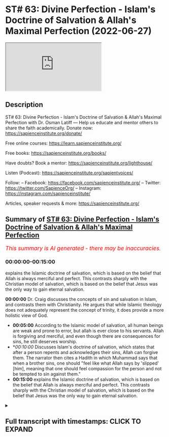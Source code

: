 # ST# 63: Divine Perfection - Islam's Doctrine of Salvation & Allah's Maximal Perfection (2022-06-27)

<iframe loading='lazy' allow='autoplay' src='https://www.youtube.com/embed/Nv7ek29NEo4'></iframe>

## Description

ST# 63: Divine Perfection - Islam's Doctrine of Salvation & Allah's Maximal Perfection with Dr. Osman Latiff
—
Help us educate and mentor others to share the faith academically.
Donate now: https://sapienceinstitute.org/donate/ 

Free online courses: https://learn.sapienceinstitute.org/

Free books: https://sapienceinstitute.org/books/

Have doubts? Book a mentor: https://sapienceinstitute.org/lighthouse/

Listen (Podcast): https://sapienceinstitute.org/sapientvoices/

Follow:
– Facebook: https://facebook.com/sapienceinstitute.org/ 
– Twitter: https://twitter.com/SapienceOrg/ 
– Instagram: https://instagram.com/sapienceinstitute/ 

Articles, speaker requests & more: https://sapienceinstitute.org/

## Summary of [ST# 63: Divine Perfection - Islam's Doctrine of Salvation & Allah's Maximal Perfection](https://www.youtube.com/watch?v=Nv7ek29NEo4)


*<span style="color:red; font-size:125%">This summary is AI generated - there may be inaccuracies</span>. [](/)*

### <a onclick="modifyYTiframeseektime('0')">00:00:00-00:15:00</a>

 explains the Islamic doctrine of salvation, which is based on the belief that Allah is always merciful and perfect. This contrasts sharply with the Christian model of salvation, which is based on the belief that Jesus was the only way to gain eternal salvation.

**<a onclick="modifyYTiframeseektime('0')">00:00:00</a>**  Dr. Craig discusses the concepts of sin and salvation in Islam, and contrasts them with Christianity. He argues that while Islamic theology does not adequately represent the concept of trinity, it does provide a more holistic view of God.
* **<a onclick="modifyYTiframeseektime('300')">00:05:00</a>** According to the Islamic model of salvation, all human beings are weak and prone to error, but allah is ever close to his servants. Allah is forgiving and merciful, and even though there are consequences for sins, he still deserves worship.
* **<a onclick="modifyYTiframeseektime('600')">00:10:00</a>* Discusses Islam's doctrine of salvation, which states that after a person repents and acknowledges their sins, Allah can forgive them. The narrator then cites a Hadith in which Muhammad says that when a brother sins, one should "feel like what Allah says by 'slipped' [him], meaning that one should feel compassion for the person and not be tempted to sin against them."
* **<a onclick="modifyYTiframeseektime('900')">00:15:00</a>**  explains the Islamic doctrine of salvation, which is based on the belief that Allah is always merciful and perfect. This contrasts sharply with the Christian model of salvation, which is based on the belief that Jesus was the only way to gain eternal salvation.

<details><summary><h2>Full transcript with timestamps: CLICK TO EXPAND</h2></summary>

<a onclick="modifyYTiframeseektime('6')">0:00:06</a> assalamu alaikum welcome to  
<a onclick="modifyYTiframeseektime('7')">0:00:07</a> sapientholdist drastic we're going  
<a onclick="modifyYTiframeseektime('9')">0:00:09</a> through my book divine perfection  
<a onclick="modifyYTiframeseektime('11')">0:00:11</a> christianity and islam on sin and  
<a onclick="modifyYTiframeseektime('13')">0:00:13</a> salvation  
<a onclick="modifyYTiframeseektime('15')">0:00:15</a> now dr craig's arguments presented in  
<a onclick="modifyYTiframeseektime('17')">0:00:17</a> his website and in his work against  
<a onclick="modifyYTiframeseektime('20')">0:00:20</a> islamic theism focus on a few different  
<a onclick="modifyYTiframeseektime('22')">0:00:22</a> areas one of them is to do with the idea  
<a onclick="modifyYTiframeseektime('25')">0:00:25</a> that god being maximally omniscient  
<a onclick="modifyYTiframeseektime('26')">0:00:26</a> all-knowing and therefore he isolates  
<a onclick="modifyYTiframeseektime('28')">0:00:28</a> the idea of trinity as represented in  
<a onclick="modifyYTiframeseektime('30')">0:00:30</a> the quran and says while this is not a  
<a onclick="modifyYTiframeseektime('33')">0:00:33</a> fair representation of trinity as  
<a onclick="modifyYTiframeseektime('35')">0:00:35</a> understood by christians and we've gone  
<a onclick="modifyYTiframeseektime('37')">0:00:37</a> through the verses that he isolates  
<a onclick="modifyYTiframeseektime('40')">0:00:40</a> looking at them very closely and clearly  
<a onclick="modifyYTiframeseektime('42')">0:00:42</a> remember by the way on this point allah  
<a onclick="modifyYTiframeseektime('44')">0:00:44</a> says  
<a onclick="modifyYTiframeseektime('46')">0:00:46</a> don't say three or trinity  
<a onclick="modifyYTiframeseektime('48')">0:00:48</a> the verse in fact is a full sweep  
<a onclick="modifyYTiframeseektime('51')">0:00:51</a> against all conceptions of tree  
<a onclick="modifyYTiframeseektime('54')">0:00:54</a> trinitarianism or trinity or tritheism  
<a onclick="modifyYTiframeseektime('56')">0:00:56</a> or any kind of versions of that and of  
<a onclick="modifyYTiframeseektime('58')">0:00:58</a> course much has been developed in  
<a onclick="modifyYTiframeseektime('60')">0:01:00</a> christian history throughout the  
<a onclick="modifyYTiframeseektime('62')">0:01:02</a> centuries so when allah says  
<a onclick="modifyYTiframeseektime('65')">0:01:05</a> don't say three it's a full sweep  
<a onclick="modifyYTiframeseektime('67')">0:01:07</a> against any conception  
<a onclick="modifyYTiframeseektime('70')">0:01:10</a> before then now and even perhaps  
<a onclick="modifyYTiframeseektime('72')">0:01:12</a> tomorrow about a trinitarian  
<a onclick="modifyYTiframeseektime('74')">0:01:14</a> tri-theistic model of god that's the  
<a onclick="modifyYTiframeseektime('77')">0:01:17</a> first thing to remember but secondly  
<a onclick="modifyYTiframeseektime('79')">0:01:19</a> we've gone through the verses that he  
<a onclick="modifyYTiframeseektime('82')">0:01:22</a> isolates and he things are a reflection  
<a onclick="modifyYTiframeseektime('85')">0:01:25</a> of a misconceived notion of the trinity  
<a onclick="modifyYTiframeseektime('88')">0:01:28</a> in the quran the second argument of  
<a onclick="modifyYTiframeseektime('91')">0:01:31</a> william lane craig and other  
<a onclick="modifyYTiframeseektime('94')">0:01:34</a> missionaries like him  
<a onclick="modifyYTiframeseektime('96')">0:01:36</a> focuses on the concept of of salvation  
<a onclick="modifyYTiframeseektime('99')">0:01:39</a> of soteriology about the cause of  
<a onclick="modifyYTiframeseektime('101')">0:01:41</a> salvation in in islam that he believes  
<a onclick="modifyYTiframeseektime('104')">0:01:44</a> is insufficient inadequate in  
<a onclick="modifyYTiframeseektime('106')">0:01:46</a> representing god's maximal holiness now  
<a onclick="modifyYTiframeseektime('109')">0:01:49</a> of course we've contrasted this with the  
<a onclick="modifyYTiframeseektime('110')">0:01:50</a> christian model of both hama theology  
<a onclick="modifyYTiframeseektime('114')">0:01:54</a> which is the concept of sin and then the  
<a onclick="modifyYTiframeseektime('116')">0:01:56</a> question of salvation and christianity  
<a onclick="modifyYTiframeseektime('117')">0:01:57</a> through atonement models that sought to  
<a onclick="modifyYTiframeseektime('119')">0:01:59</a> make sense of what um you know what what  
<a onclick="modifyYTiframeseektime('123')">0:02:03</a> happened between god and adam and how  
<a onclick="modifyYTiframeseektime('125')">0:02:05</a> they had an effect on us as human beings  
<a onclick="modifyYTiframeseektime('126')">0:02:06</a> in terms of us and god and the rift and  
<a onclick="modifyYTiframeseektime('128')">0:02:08</a> the chasm and then of course that  
<a onclick="modifyYTiframeseektime('130')">0:02:10</a> salvific  
<a onclick="modifyYTiframeseektime('132')">0:02:12</a> figure jesus christ who comes later to  
<a onclick="modifyYTiframeseektime('134')">0:02:14</a> atone for our sins  
<a onclick="modifyYTiframeseektime('136')">0:02:16</a> and we've looked at this  
<a onclick="modifyYTiframeseektime('138')">0:02:18</a> narrative  
<a onclick="modifyYTiframeseektime('140')">0:02:20</a> conception  
<a onclick="modifyYTiframeseektime('141')">0:02:21</a> theology and theory and constructed and  
<a onclick="modifyYTiframeseektime('144')">0:02:24</a> contrasted it with the quranic outlook  
<a onclick="modifyYTiframeseektime('146')">0:02:26</a> of what happened between god  
<a onclick="modifyYTiframeseektime('149')">0:02:29</a> and adam in the first place and how this  
<a onclick="modifyYTiframeseektime('151')">0:02:31</a> has a bearing on how we perceive of  
<a onclick="modifyYTiframeseektime('153')">0:02:33</a> god's maximal holiness  
<a onclick="modifyYTiframeseektime('155')">0:02:35</a> in light of that of that salvific of  
<a onclick="modifyYTiframeseektime('157')">0:02:37</a> that or that model of salvation but  
<a onclick="modifyYTiframeseektime('159')">0:02:39</a> there is much more to be said of course  
<a onclick="modifyYTiframeseektime('161')">0:02:41</a> about this remember that one of the  
<a onclick="modifyYTiframeseektime('164')">0:02:44</a> beautiful things that we have in the  
<a onclick="modifyYTiframeseektime('165')">0:02:45</a> quran  
<a onclick="modifyYTiframeseektime('166')">0:02:46</a> is we have this idea that god of course  
<a onclick="modifyYTiframeseektime('168')">0:02:48</a> is maximally holy but also maximally  
<a onclick="modifyYTiframeseektime('171')">0:02:51</a> perfect in all all forms from allah's  
<a onclick="modifyYTiframeseektime('173')">0:02:53</a> names and attributes allah is maximally  
<a onclick="modifyYTiframeseektime('176')">0:02:56</a> perfect maximally perfect in his wisdom  
<a onclick="modifyYTiframeseektime('178')">0:02:58</a> maximum perfect in his mercy maximum  
<a onclick="modifyYTiframeseektime('180')">0:03:00</a> perfect and his new knowledge and so on  
<a onclick="modifyYTiframeseektime('182')">0:03:02</a> and so forth in all things allah is  
<a onclick="modifyYTiframeseektime('184')">0:03:04</a> maximally perfect so  
<a onclick="modifyYTiframeseektime('186')">0:03:06</a> number one we believe that the  
<a onclick="modifyYTiframeseektime('189')">0:03:09</a> christians have this model about you  
<a onclick="modifyYTiframeseektime('190')">0:03:10</a> know like anselm for example who believe  
<a onclick="modifyYTiframeseektime('192')">0:03:12</a> that the the the the sin of adam had a  
<a onclick="modifyYTiframeseektime('196')">0:03:16</a> bearing on god's honor in the sense that  
<a onclick="modifyYTiframeseektime('199')">0:03:19</a> he says that god's honor was besmirched  
<a onclick="modifyYTiframeseektime('201')">0:03:21</a> through adam's sin god was now therefore  
<a onclick="modifyYTiframeseektime('204')">0:03:24</a> um you know  
<a onclick="modifyYTiframeseektime('206')">0:03:26</a> offended of course but his honor was  
<a onclick="modifyYTiframeseektime('208')">0:03:28</a> besmirched and the only one that could  
<a onclick="modifyYTiframeseektime('210')">0:03:30</a> restore that honor back to god was the  
<a onclick="modifyYTiframeseektime('213')">0:03:33</a> the blood sacrifice of the sinless one  
<a onclick="modifyYTiframeseektime('215')">0:03:35</a> jesus christ who happens to be god  
<a onclick="modifyYTiframeseektime('217')">0:03:37</a> himself who pays the price of that sin  
<a onclick="modifyYTiframeseektime('219')">0:03:39</a> back to himself  
<a onclick="modifyYTiframeseektime('222')">0:03:42</a> now  
<a onclick="modifyYTiframeseektime('223')">0:03:43</a> what does that mean of god  
<a onclick="modifyYTiframeseektime('229')">0:03:49</a> there is nothing  
<a onclick="modifyYTiframeseektime('231')">0:03:51</a> that you can do to frustrate god in the  
<a onclick="modifyYTiframeseektime('236')">0:03:56</a> heavens or in the earth  
<a onclick="modifyYTiframeseektime('238')">0:03:58</a> there is nothing that you could do to  
<a onclick="modifyYTiframeseektime('239')">0:03:59</a> frustrate god right to have a bearing on  
<a onclick="modifyYTiframeseektime('242')">0:04:02</a> god's holiness in the in the earth or in  
<a onclick="modifyYTiframeseektime('244')">0:04:04</a> the heavens nothing that we could do as  
<a onclick="modifyYTiframeseektime('246')">0:04:06</a> human beings to do that of course god is  
<a onclick="modifyYTiframeseektime('248')">0:04:08</a> holy maximally perfect all supreme all  
<a onclick="modifyYTiframeseektime('250')">0:04:10</a> wise all magnificent  
<a onclick="modifyYTiframeseektime('252')">0:04:12</a> look at this hadith prophetic hadith but  
<a onclick="modifyYTiframeseektime('255')">0:04:15</a> the prophet said that allah said subhana  
<a onclick="modifyYTiframeseektime('257')">0:04:17</a> wa to allah  
<a onclick="modifyYTiframeseektime('258')">0:04:18</a> ibadi all my servants  
<a onclick="modifyYTiframeseektime('263')">0:04:23</a> the first of you and the last of you and  
<a onclick="modifyYTiframeseektime('265')">0:04:25</a> the human of you in the junior view if  
<a onclick="modifyYTiframeseektime('267')">0:04:27</a> all of you  
<a onclick="modifyYTiframeseektime('268')">0:04:28</a> were in the heart of the most pious one  
<a onclick="modifyYTiframeseektime('271')">0:04:31</a> of you that would not increase my  
<a onclick="modifyYTiframeseektime('273')">0:04:33</a> kingdom in anything  
<a onclick="modifyYTiframeseektime('275')">0:04:35</a> i know my servants if the first and the  
<a onclick="modifyYTiframeseektime('276')">0:04:36</a> last of you and the human and the june  
<a onclick="modifyYTiframeseektime('278')">0:04:38</a> of you were in the heart of the most  
<a onclick="modifyYTiframeseektime('280')">0:04:40</a> evil and depraved one of you that  
<a onclick="modifyYTiframeseektime('283')">0:04:43</a> wouldn't decrease my kingdom in anything  
<a onclick="modifyYTiframeseektime('286')">0:04:46</a> it has no bearing on allah and his  
<a onclick="modifyYTiframeseektime('288')">0:04:48</a> majesty and his honor the things that we  
<a onclick="modifyYTiframeseektime('290')">0:04:50</a> do it affects us and our honor the  
<a onclick="modifyYTiframeseektime('293')">0:04:53</a> things that we do which is an affront to  
<a onclick="modifyYTiframeseektime('297')">0:04:57</a> god we are the ones who are affected in  
<a onclick="modifyYTiframeseektime('299')">0:04:59</a> that not god of course god is supreme  
<a onclick="modifyYTiframeseektime('300')">0:05:00</a> and holy and remembered and the world  
<a onclick="modifyYTiframeseektime('303')">0:05:03</a> remembers him and the whole everything  
<a onclick="modifyYTiframeseektime('304')">0:05:04</a> remembers him right whatever we do for  
<a onclick="modifyYTiframeseektime('307')">0:05:07</a> him is a benefit to us but nothing that  
<a onclick="modifyYTiframeseektime('310')">0:05:10</a> we don't do has an effect on him nothing  
<a onclick="modifyYTiframeseektime('313')">0:05:13</a> has an effect on him allah is supreme  
<a onclick="modifyYTiframeseektime('315')">0:05:15</a> majestic all supreme subhana wa ta'ala  
<a onclick="modifyYTiframeseektime('318')">0:05:18</a> that's for us therefore to remember  
<a onclick="modifyYTiframeseektime('320')">0:05:20</a> but what then about the model of  
<a onclick="modifyYTiframeseektime('322')">0:05:22</a> salvation in islam we have the adamic  
<a onclick="modifyYTiframeseektime('324')">0:05:24</a> paradigm there we have the example of  
<a onclick="modifyYTiframeseektime('327')">0:05:27</a> the three people of taboo were left  
<a onclick="modifyYTiframeseektime('329')">0:05:29</a> behind and they made this kind of  
<a onclick="modifyYTiframeseektime('330')">0:05:30</a> beautiful thing happened with them and  
<a onclick="modifyYTiframeseektime('332')">0:05:32</a> allah describes how they had nobody else  
<a onclick="modifyYTiframeseektime('333')">0:05:33</a> to call upon except god himself  
<a onclick="modifyYTiframeseektime('336')">0:05:36</a> and allah allah leaned to them  
<a onclick="modifyYTiframeseektime('339')">0:05:39</a> so that they would turn to him so that's  
<a onclick="modifyYTiframeseektime('342')">0:05:42</a> that's the beautiful model of salvation  
<a onclick="modifyYTiframeseektime('344')">0:05:44</a> in islam it's allah who turns to you  
<a onclick="modifyYTiframeseektime('345')">0:05:45</a> first before you turn to him that shows  
<a onclick="modifyYTiframeseektime('348')">0:05:48</a> allah is  
<a onclick="modifyYTiframeseektime('349')">0:05:49</a> allah is ever close to his servants  
<a onclick="modifyYTiframeseektime('355')">0:05:55</a> when my servants ask you concerning me  
<a onclick="modifyYTiframeseektime('358')">0:05:58</a> then i am ever near  
<a onclick="modifyYTiframeseektime('360')">0:06:00</a> right so again it's about what is your  
<a onclick="modifyYTiframeseektime('361')">0:06:01</a> impression of the lord of the world the  
<a onclick="modifyYTiframeseektime('362')">0:06:02</a> quran says one of my servants as you  
<a onclick="modifyYTiframeseektime('364')">0:06:04</a> concerning me  
<a onclick="modifyYTiframeseektime('371')">0:06:11</a> i respond to him who calls upon me when  
<a onclick="modifyYTiframeseektime('373')">0:06:13</a> he calls upon me  
<a onclick="modifyYTiframeseektime('375')">0:06:15</a> allah is ever near to his servants right  
<a onclick="modifyYTiframeseektime('377')">0:06:17</a> then allah says so let him respond to me  
<a onclick="modifyYTiframeseektime('379')">0:06:19</a> believe me so therefore let him believe  
<a onclick="modifyYTiframeseektime('381')">0:06:21</a> and respond to so he will find guidance  
<a onclick="modifyYTiframeseektime('383')">0:06:23</a> so therefore no allah is ever near to  
<a onclick="modifyYTiframeseektime('386')">0:06:26</a> his servants allah is maximally loving  
<a onclick="modifyYTiframeseektime('390')">0:06:30</a> allah is loving towards his servants  
<a onclick="modifyYTiframeseektime('392')">0:06:32</a> right and this is reflected therefore in  
<a onclick="modifyYTiframeseektime('394')">0:06:34</a> the fact that allah is forgiving and  
<a onclick="modifyYTiframeseektime('396')">0:06:36</a> merciful now we're going to cover this  
<a onclick="modifyYTiframeseektime('397')">0:06:37</a> in fact in the next episode because  
<a onclick="modifyYTiframeseektime('399')">0:06:39</a> that's the third of craig's arguments  
<a onclick="modifyYTiframeseektime('401')">0:06:41</a> but just to stick with this argument for  
<a onclick="modifyYTiframeseektime('404')">0:06:44</a> a second about the idea that  
<a onclick="modifyYTiframeseektime('406')">0:06:46</a> the islamic model of salvation  
<a onclick="modifyYTiframeseektime('409')">0:06:49</a> compromises god's holiness what we have  
<a onclick="modifyYTiframeseektime('412')">0:06:52</a> outlined for us as an islam as a model  
<a onclick="modifyYTiframeseektime('415')">0:06:55</a> of salvation is the fact that number one  
<a onclick="modifyYTiframeseektime('417')">0:06:57</a> human beings are weak prone to error  
<a onclick="modifyYTiframeseektime('421')">0:07:01</a> right that we have failings that we have  
<a onclick="modifyYTiframeseektime('423')">0:07:03</a> temporalities we have vulnerabilities we  
<a onclick="modifyYTiframeseektime('425')">0:07:05</a> have all of these things happening in  
<a onclick="modifyYTiframeseektime('427')">0:07:07</a> our lives and what of course is  
<a onclick="modifyYTiframeseektime('429')">0:07:09</a> the quran says uh wouldn't allah know  
<a onclick="modifyYTiframeseektime('432')">0:07:12</a> about us if allah created all of us of  
<a onclick="modifyYTiframeseektime('434')">0:07:14</a> course he knows all about us  
<a onclick="modifyYTiframeseektime('440')">0:07:20</a> quran says if you disclose something in  
<a onclick="modifyYTiframeseektime('442')">0:07:22</a> yourself or make it apparent allah knows  
<a onclick="modifyYTiframeseektime('444')">0:07:24</a> of it allah is aware of it so allah  
<a onclick="modifyYTiframeseektime('446')">0:07:26</a> knows all about us and therefore allah's  
<a onclick="modifyYTiframeseektime('448')">0:07:28</a> judgment on us therefore is maximally  
<a onclick="modifyYTiframeseektime('450')">0:07:30</a> perfect  
<a onclick="modifyYTiframeseektime('451')">0:07:31</a> but allah subhanahu wa to allah still  
<a onclick="modifyYTiframeseektime('454')">0:07:34</a> even though of course there are  
<a onclick="modifyYTiframeseektime('455')">0:07:35</a> consequences and repercussions for sins  
<a onclick="modifyYTiframeseektime('458')">0:07:38</a> like for example a beautiful verse in  
<a onclick="modifyYTiframeseektime('460')">0:07:40</a> fact a beautiful narrative that shows  
<a onclick="modifyYTiframeseektime('461')">0:07:41</a> this i'll tell you the narrative  
<a onclick="modifyYTiframeseektime('463')">0:07:43</a> once in the khilafah the the ruling of  
<a onclick="modifyYTiframeseektime('466')">0:07:46</a> the second karif of islam um  
<a onclick="modifyYTiframeseektime('469')">0:07:49</a> allah be pleased with him there was a  
<a onclick="modifyYTiframeseektime('471')">0:07:51</a> man who was always with the muslims and  
<a onclick="modifyYTiframeseektime('473')">0:07:53</a> praying in the mosque with them and then  
<a onclick="modifyYTiframeseektime('475')">0:07:55</a> he absconded he was away went away for a  
<a onclick="modifyYTiframeseektime('477')">0:07:57</a> long time and omar was confused and  
<a onclick="modifyYTiframeseektime('479')">0:07:59</a> asked what has happened to the one who  
<a onclick="modifyYTiframeseektime('480')">0:08:00</a> was always with us  
<a onclick="modifyYTiframeseektime('482')">0:08:02</a> and they said well he's now  
<a onclick="modifyYTiframeseektime('484')">0:08:04</a> he engages in in a sin  
<a onclick="modifyYTiframeseektime('486')">0:08:06</a> right it's a bad sin and he's busy with  
<a onclick="modifyYTiframeseektime('488')">0:08:08</a> that sin and he keeps himself away from  
<a onclick="modifyYTiframeseektime('490')">0:08:10</a> us because he's ashamed and he's doing  
<a onclick="modifyYTiframeseektime('491')">0:08:11</a> it himself and whatever  
<a onclick="modifyYTiframeseektime('493')">0:08:13</a> and omar then says go and bring someone  
<a onclick="modifyYTiframeseektime('495')">0:08:15</a> who can write for us a scribe you can  
<a onclick="modifyYTiframeseektime('497')">0:08:17</a> write for us  
<a onclick="modifyYTiframeseektime('498')">0:08:18</a> and they called somebody and he came  
<a onclick="modifyYTiframeseektime('500')">0:08:20</a> with his pen and and his paper and he  
<a onclick="modifyYTiframeseektime('502')">0:08:22</a> began and he was ready to write and umar  
<a onclick="modifyYTiframeseektime('504')">0:08:24</a> says you're going to write these words  
<a onclick="modifyYTiframeseektime('505')">0:08:25</a> we're going to write them we're going to  
<a onclick="modifyYTiframeseektime('506')">0:08:26</a> see let's stamp it and send it then  
<a onclick="modifyYTiframeseektime('508')">0:08:28</a> we're going to see what happens  
<a onclick="modifyYTiframeseektime('509')">0:08:29</a> and norma says him write these words  
<a onclick="modifyYTiframeseektime('515')">0:08:35</a> his name to  
<a onclick="modifyYTiframeseektime('517')">0:08:37</a> this person son of that person meaning  
<a onclick="modifyYTiframeseektime('519')">0:08:39</a> it's a man-to-man situation it's not  
<a onclick="modifyYTiframeseektime('521')">0:08:41</a> like omar the leader of the muslims to  
<a onclick="modifyYTiframeseektime('523')">0:08:43</a> you you know servant of whatever it's a  
<a onclick="modifyYTiframeseektime('525')">0:08:45</a> man to man it's a we're all humans we're  
<a onclick="modifyYTiframeseektime('527')">0:08:47</a> all stuck in the same situation here or  
<a onclick="modifyYTiframeseektime('530')">0:08:50</a> in the same situation here and he says  
<a onclick="modifyYTiframeseektime('533')">0:08:53</a> write these words one of the verses you  
<a onclick="modifyYTiframeseektime('535')">0:08:55</a> open one of the opening verses  
<a onclick="modifyYTiframeseektime('537')">0:08:57</a> chapter 40 of the quran  
<a onclick="modifyYTiframeseektime('539')">0:08:59</a> in which allah says  
<a onclick="modifyYTiframeseektime('542')">0:09:02</a> it is  
<a onclick="modifyYTiframeseektime('548')">0:09:08</a> that's it stamp it seal it send it  
<a onclick="modifyYTiframeseektime('551')">0:09:11</a> what is the verse say well let's see  
<a onclick="modifyYTiframeseektime('553')">0:09:13</a> so he stamps it seals it sends it and  
<a onclick="modifyYTiframeseektime('555')">0:09:15</a> then time it reaches that man then the  
<a onclick="modifyYTiframeseektime('557')">0:09:17</a> man of course opens that letter and he  
<a onclick="modifyYTiframeseektime('559')">0:09:19</a> begins to read  
<a onclick="modifyYTiframeseektime('560')">0:09:20</a> that verse and reflect and deliberate  
<a onclick="modifyYTiframeseektime('563')">0:09:23</a> and ruminate and think contemplate on  
<a onclick="modifyYTiframeseektime('566')">0:09:26</a> that verse what is that verse saying  
<a onclick="modifyYTiframeseektime('567')">0:09:27</a> what does it mean what is it what are  
<a onclick="modifyYTiframeseektime('569')">0:09:29</a> the consequences what is all this  
<a onclick="modifyYTiframeseektime('570')">0:09:30</a> happening what does the verse say it  
<a onclick="modifyYTiframeseektime('571')">0:09:31</a> says this  
<a onclick="modifyYTiframeseektime('572')">0:09:32</a> it says allah god lord of the heavens  
<a onclick="modifyYTiframeseektime('575')">0:09:35</a> and the earth create a sustainer of all  
<a onclick="modifyYTiframeseektime('579')">0:09:39</a> he says he is  
<a onclick="modifyYTiframeseektime('581')">0:09:41</a> the forgiver of sins  
<a onclick="modifyYTiframeseektime('584')">0:09:44</a> and not just that kaabi tobe the  
<a onclick="modifyYTiframeseektime('586')">0:09:46</a> acceptor of repentance  
<a onclick="modifyYTiframeseektime('588')">0:09:48</a> and shadi  
<a onclick="modifyYTiframeseektime('590')">0:09:50</a> severe in punishment  
<a onclick="modifyYTiframeseektime('591')">0:09:51</a> surveillance punishment and it's a toll  
<a onclick="modifyYTiframeseektime('594')">0:09:54</a> whose blessings are endless  
<a onclick="modifyYTiframeseektime('596')">0:09:56</a> and  
<a onclick="modifyYTiframeseektime('598')">0:09:58</a> this nun deserve worship except him  
<a onclick="modifyYTiframeseektime('600')">0:10:00</a> and you will return back to him that's  
<a onclick="modifyYTiframeseektime('603')">0:10:03</a> it  
<a onclick="modifyYTiframeseektime('604')">0:10:04</a> and the man began to think well if i'm  
<a onclick="modifyYTiframeseektime('607')">0:10:07</a> indulging in this bad sin  
<a onclick="modifyYTiframeseektime('609')">0:10:09</a> and i know i have a lord who forgives  
<a onclick="modifyYTiframeseektime('610')">0:10:10</a> sins  
<a onclick="modifyYTiframeseektime('611')">0:10:11</a> and that if i am sincere in my  
<a onclick="modifyYTiframeseektime('613')">0:10:13</a> repentance what does it mean to be sin  
<a onclick="modifyYTiframeseektime('614')">0:10:14</a> saying your repentance number one you  
<a onclick="modifyYTiframeseektime('616')">0:10:16</a> have to have a state of khoshu  
<a onclick="modifyYTiframeseektime('619')">0:10:19</a> you have to have this state of  
<a onclick="modifyYTiframeseektime('621')">0:10:21</a> recognition consciousness of allah right  
<a onclick="modifyYTiframeseektime('625')">0:10:25</a> i'll give you one example when allah  
<a onclick="modifyYTiframeseektime('627')">0:10:27</a> tells moses musa to go to pharaoh right  
<a onclick="modifyYTiframeseektime('629')">0:10:29</a> the the ruler the despotic mass murderer  
<a onclick="modifyYTiframeseektime('633')">0:10:33</a> megalomaniac psychopathic tyrant pharaoh  
<a onclick="modifyYTiframeseektime('637')">0:10:37</a> and god says to musa moses go to him  
<a onclick="modifyYTiframeseektime('640')">0:10:40</a> is transgressed all limits you've got to  
<a onclick="modifyYTiframeseektime('643')">0:10:43</a> go and talk to him  
<a onclick="modifyYTiframeseektime('644')">0:10:44</a> now allah says something else allah says  
<a onclick="modifyYTiframeseektime('646')">0:10:46</a> fakul  
<a onclick="modifyYTiframeseektime('647')">0:10:47</a> say to him  
<a onclick="modifyYTiframeseektime('649')">0:10:49</a> right say something that means it's not  
<a onclick="modifyYTiframeseektime('650')">0:10:50</a> scripted it's something that's coming  
<a onclick="modifyYTiframeseektime('651')">0:10:51</a> from god himself as a divine  
<a onclick="modifyYTiframeseektime('654')">0:10:54</a> teaching to moses of going to pharaoh  
<a onclick="modifyYTiframeseektime('656')">0:10:56</a> with words to say to him  
<a onclick="modifyYTiframeseektime('658')">0:10:58</a> what does he tell him to say to him  
<a onclick="modifyYTiframeseektime('664')">0:11:04</a> he says go to pharaoh and tell him  
<a onclick="modifyYTiframeseektime('667')">0:11:07</a> would you pharaoh want to attain to  
<a onclick="modifyYTiframeseektime('669')">0:11:09</a> purification  
<a onclick="modifyYTiframeseektime('671')">0:11:11</a> and i will guide you to your lord and  
<a onclick="modifyYTiframeseektime('672')">0:11:12</a> you will be in awe of him  
<a onclick="modifyYTiframeseektime('675')">0:11:15</a> so it's not just that he's telling  
<a onclick="modifyYTiframeseektime('677')">0:11:17</a> pharaoh fix up stop killing people put  
<a onclick="modifyYTiframeseektime('680')">0:11:20</a> down the knives and the guns he's not  
<a onclick="modifyYTiframeseektime('682')">0:11:22</a> saying that he's saying  
<a onclick="modifyYTiframeseektime('683')">0:11:23</a> you  
<a onclick="modifyYTiframeseektime('684')">0:11:24</a> you in order for you to go back to god  
<a onclick="modifyYTiframeseektime('687')">0:11:27</a> and repent you still need that  
<a onclick="modifyYTiframeseektime('689')">0:11:29</a> you have to have that be in awe and  
<a onclick="modifyYTiframeseektime('691')">0:11:31</a> recognition and have that serenity and  
<a onclick="modifyYTiframeseektime('693')">0:11:33</a> peace in him and even you need that and  
<a onclick="modifyYTiframeseektime('696')">0:11:36</a> i will guide you to your lord so you  
<a onclick="modifyYTiframeseektime('697')">0:11:37</a> will have all of him not all in yourself  
<a onclick="modifyYTiframeseektime('699')">0:11:39</a> right but be in awe of the lord that  
<a onclick="modifyYTiframeseektime('701')">0:11:41</a> created you and me and everybody else  
<a onclick="modifyYTiframeseektime('703')">0:11:43</a> right so therefore you have to have for  
<a onclick="modifyYTiframeseektime('704')">0:11:44</a> repentance you have to be in that state  
<a onclick="modifyYTiframeseektime('706')">0:11:46</a> of recognition it's god that i'm calling  
<a onclick="modifyYTiframeseektime('708')">0:11:48</a> to number one you've got to stop the sin  
<a onclick="modifyYTiframeseektime('709')">0:11:49</a> that you're committing number three you  
<a onclick="modifyYTiframeseektime('712')">0:11:52</a> have to make commends never to go back  
<a onclick="modifyYTiframeseektime('714')">0:11:54</a> to that sin and then of course you have  
<a onclick="modifyYTiframeseektime('716')">0:11:56</a> to feed a sense of nedem of remorse like  
<a onclick="modifyYTiframeseektime('719')">0:11:59</a> these three who held back from taboo  
<a onclick="modifyYTiframeseektime('721')">0:12:01</a> felt that sense of remorse when they  
<a onclick="modifyYTiframeseektime('722')">0:12:02</a> said there is no refuge no escape from  
<a onclick="modifyYTiframeseektime('726')">0:12:06</a> god except going back to god and they  
<a onclick="modifyYTiframeseektime('728')">0:12:08</a> felt as if the earth and themselves were  
<a onclick="modifyYTiframeseektime('729')">0:12:09</a> constricted and tight and squeezed  
<a onclick="modifyYTiframeseektime('732')">0:12:12</a> and this what else is there but they  
<a onclick="modifyYTiframeseektime('734')">0:12:14</a> realized it's allah but in that state  
<a onclick="modifyYTiframeseektime('737')">0:12:17</a> it is not that they called upon allah  
<a onclick="modifyYTiframeseektime('739')">0:12:19</a> first it was of course allah turned to  
<a onclick="modifyYTiframeseektime('741')">0:12:21</a> them first every time  
<a onclick="modifyYTiframeseektime('743')">0:12:23</a> we do anything isn't it god that  
<a onclick="modifyYTiframeseektime('744')">0:12:24</a> inspires that in us  
<a onclick="modifyYTiframeseektime('746')">0:12:26</a> right every time we we praise allah it  
<a onclick="modifyYTiframeseektime('749')">0:12:29</a> isn't going to inspire that in us or we  
<a onclick="modifyYTiframeseektime('751')">0:12:31</a> ask for forgiveness allah of course move  
<a onclick="modifyYTiframeseektime('753')">0:12:33</a> their heart move the heart to first turn  
<a onclick="modifyYTiframeseektime('756')">0:12:36</a> towards god for that heart than to  
<a onclick="modifyYTiframeseektime('758')">0:12:38</a> recognize god is allah who is maximally  
<a onclick="modifyYTiframeseektime('760')">0:12:40</a> merciful and loving and kind here so  
<a onclick="modifyYTiframeseektime('763')">0:12:43</a> it's like one of the scholars of islam  
<a onclick="modifyYTiframeseektime('765')">0:12:45</a> he said that every kulun nitmatam min  
<a onclick="modifyYTiframeseektime('767')">0:12:47</a> allah every blessing from allah requires  
<a onclick="modifyYTiframeseektime('769')">0:12:49</a> gratitude  
<a onclick="modifyYTiframeseektime('774')">0:12:54</a> and then having the blessing to make  
<a onclick="modifyYTiframeseektime('776')">0:12:56</a> gratitude is another blessing that  
<a onclick="modifyYTiframeseektime('777')">0:12:57</a> requires another gratitude meaning you  
<a onclick="modifyYTiframeseektime('779')">0:12:59</a> can't ever fully thank allah because  
<a onclick="modifyYTiframeseektime('781')">0:13:01</a> every time you thank allah who is  
<a onclick="modifyYTiframeseektime('782')">0:13:02</a> inspiring you enabling you guiding you  
<a onclick="modifyYTiframeseektime('784')">0:13:04</a> to thank him in the first place and so  
<a onclick="modifyYTiframeseektime('787')">0:13:07</a> therefore allah is reminding us that  
<a onclick="modifyYTiframeseektime('788')">0:13:08</a> allah is forgiving and merciful so  
<a onclick="modifyYTiframeseektime('790')">0:13:10</a> therefore then the man when he began to  
<a onclick="modifyYTiframeseektime('792')">0:13:12</a> read and think about these verses  
<a onclick="modifyYTiframeseektime('794')">0:13:14</a> he uh  
<a onclick="modifyYTiframeseektime('795')">0:13:15</a> he repented  
<a onclick="modifyYTiframeseektime('797')">0:13:17</a> sincere repentance means what doesn't  
<a onclick="modifyYTiframeseektime('799')">0:13:19</a> mean that you just simply say verbalize  
<a onclick="modifyYTiframeseektime('801')">0:13:21</a> something it means that in your entire  
<a onclick="modifyYTiframeseektime('802')">0:13:22</a> being  
<a onclick="modifyYTiframeseektime('803')">0:13:23</a> right in your consciousness in your  
<a onclick="modifyYTiframeseektime('805')">0:13:25</a> heart you're turning back to god and in  
<a onclick="modifyYTiframeseektime('808')">0:13:28</a> doing that realize it's going to turn to  
<a onclick="modifyYTiframeseektime('810')">0:13:30</a> you first right and then therefore  
<a onclick="modifyYTiframeseektime('812')">0:13:32</a> you're promising to make commands never  
<a onclick="modifyYTiframeseektime('814')">0:13:34</a> to go back to that sin again you feel  
<a onclick="modifyYTiframeseektime('816')">0:13:36</a> bad about that sin if you if you've  
<a onclick="modifyYTiframeseektime('818')">0:13:38</a> wronged somebody else and you need to  
<a onclick="modifyYTiframeseektime('819')">0:13:39</a> make amends with that person that you've  
<a onclick="modifyYTiframeseektime('821')">0:13:41</a> wronged against you have to do it also  
<a onclick="modifyYTiframeseektime('822')">0:13:42</a> if you've wronged somebody else all of  
<a onclick="modifyYTiframeseektime('824')">0:13:44</a> these things represent a clean and good  
<a onclick="modifyYTiframeseektime('826')">0:13:46</a> repentance right and so  
<a onclick="modifyYTiframeseektime('830')">0:13:50</a> the man he did that right he did that  
<a onclick="modifyYTiframeseektime('832')">0:13:52</a> and so then after a while umar asked the  
<a onclick="modifyYTiframeseektime('834')">0:13:54</a> people what happened to the one that we  
<a onclick="modifyYTiframeseektime('835')">0:13:55</a> wrote the letter to what happened to him  
<a onclick="modifyYTiframeseektime('837')">0:13:57</a> and they said oh he's back now with us  
<a onclick="modifyYTiframeseektime('839')">0:13:59</a> he's back with us now and um said these  
<a onclick="modifyYTiframeseektime('841')">0:14:01</a> very famous words and says he said  
<a onclick="modifyYTiframeseektime('848')">0:14:08</a> he said this is what you do  
<a onclick="modifyYTiframeseektime('850')">0:14:10</a> when you see one of your brothers has  
<a onclick="modifyYTiframeseektime('852')">0:14:12</a> slept  
<a onclick="modifyYTiframeseektime('853')">0:14:13</a> zel like what allah says by  
<a onclick="modifyYTiframeseektime('857')">0:14:17</a> slipped  
<a onclick="modifyYTiframeseektime('858')">0:14:18</a> he said this is what you do don't be  
<a onclick="modifyYTiframeseektime('860')">0:14:20</a> shaytan the devil's helper against your  
<a onclick="modifyYTiframeseektime('862')">0:14:22</a> brother because remember some people  
<a onclick="modifyYTiframeseektime('866')">0:14:26</a> they they they wallow in self-pity if  
<a onclick="modifyYTiframeseektime('869')">0:14:29</a> they've committed a sin if they think  
<a onclick="modifyYTiframeseektime('871')">0:14:31</a> there is no  
<a onclick="modifyYTiframeseektime('872')">0:14:32</a> escape from this sin right and then they  
<a onclick="modifyYTiframeseektime('875')">0:14:35</a> might end up continuing sin and the  
<a onclick="modifyYTiframeseektime('876')">0:14:36</a> devil of course would inspire them to  
<a onclick="modifyYTiframeseektime('877')">0:14:37</a> continue sinning and they'll think well  
<a onclick="modifyYTiframeseektime('879')">0:14:39</a> i'm so bad and evil of a person what's  
<a onclick="modifyYTiframeseektime('881')">0:14:41</a> the point how would god ever accept me  
<a onclick="modifyYTiframeseektime('883')">0:14:43</a> now how terrible i am but in knowing  
<a onclick="modifyYTiframeseektime('885')">0:14:45</a> therefore if a person is sincere and  
<a onclick="modifyYTiframeseektime('887')">0:14:47</a> they turn to god in forgiveness  
<a onclick="modifyYTiframeseektime('889')">0:14:49</a> repentance then allah of course can  
<a onclick="modifyYTiframeseektime('891')">0:14:51</a> forgive them out of his mercy so  
<a onclick="modifyYTiframeseektime('893')">0:14:53</a> therefore allah says say o my servants  
<a onclick="modifyYTiframeseektime('896')">0:14:56</a> say o my servants who have wronged their  
<a onclick="modifyYTiframeseektime('898')">0:14:58</a> souls  
<a onclick="modifyYTiframeseektime('899')">0:14:59</a> right wrong their souls  
<a onclick="modifyYTiframeseektime('902')">0:15:02</a> don't despair of the mercy of allah  
<a onclick="modifyYTiframeseektime('907')">0:15:07</a> allah forgives all sins and allah is  
<a onclick="modifyYTiframeseektime('909')">0:15:09</a> forgiving allah is merciful right so  
<a onclick="modifyYTiframeseektime('911')">0:15:11</a> therefore this islamic model of  
<a onclick="modifyYTiframeseektime('913')">0:15:13</a> salvation is never to despair in the  
<a onclick="modifyYTiframeseektime('915')">0:15:15</a> mercy of allah but to take sin seriously  
<a onclick="modifyYTiframeseektime('918')">0:15:18</a> to be on god about them to think about  
<a onclick="modifyYTiframeseektime('920')">0:15:20</a> them to think about the way that the  
<a onclick="modifyYTiframeseektime('921')">0:15:21</a> quran is telling us about being on god  
<a onclick="modifyYTiframeseektime('924')">0:15:24</a> to take to take the devil of course as  
<a onclick="modifyYTiframeseektime('925')">0:15:25</a> your enemy but at the same time to  
<a onclick="modifyYTiframeseektime('927')">0:15:27</a> realize and know that allah is maximally  
<a onclick="modifyYTiframeseektime('931')">0:15:31</a> perfect allah is merciful allah is kind  
<a onclick="modifyYTiframeseektime('933')">0:15:33</a> allah is loving and allah is ever near  
<a onclick="modifyYTiframeseektime('935')">0:15:35</a> to his servants therefore that's a very  
<a onclick="modifyYTiframeseektime('937')">0:15:37</a> stark contrast to the christian model of  
<a onclick="modifyYTiframeseektime('939')">0:15:39</a> atonement and salvation through jesus  
<a onclick="modifyYTiframeseektime('941')">0:15:41</a> christ because it is  
<a onclick="modifyYTiframeseektime('943')">0:15:43</a> the it is god being only satisfied ever  
<a onclick="modifyYTiframeseektime('947')">0:15:47</a> satisfied through the blood sacrifice of  
<a onclick="modifyYTiframeseektime('950')">0:15:50</a> his son who happens to be  
<a onclick="modifyYTiframeseektime('952')">0:15:52</a> god part of the godhead himself and only  
<a onclick="modifyYTiframeseektime('955')">0:15:55</a> then is god  
<a onclick="modifyYTiframeseektime('956')">0:15:56</a> pleased or appeased in in that sense and  
<a onclick="modifyYTiframeseektime('959')">0:15:59</a> so  
<a onclick="modifyYTiframeseektime('960')">0:16:00</a> you know we we ask allah for for  
<a onclick="modifyYTiframeseektime('962')">0:16:02</a> guidance in in all things  
<a onclick="modifyYTiframeseektime('972')">0:16:12</a> you  
</details>